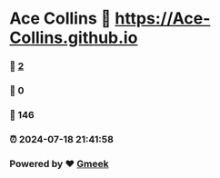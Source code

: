 # Ace Collins :link: https://Ace-Collins.github.io 
### :page_facing_up: [2](https://Ace-Collins.github.io/tag.html) 
### :speech_balloon: 0 
### :hibiscus: 146 
### :alarm_clock: 2024-07-18 21:41:58 
### Powered by :heart: [Gmeek](https://github.com/Meekdai/Gmeek)
